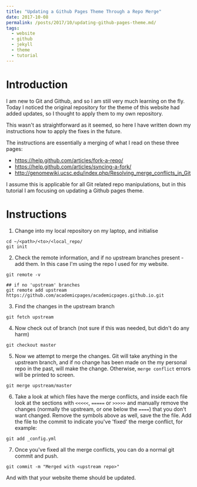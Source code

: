 ```yaml
---
title: "Updating a Github Pages Theme Through a Repo Merge"
date: 2017-10-08
permalink: /posts/2017/10/updating-github-pages-theme.md/
tags:
  - website
  - github
  - jekyll
  - theme
  - tutorial
---
```

# Introduction

I am new to Git and Github, and so I am still very much learning on the fly.
Today I noticed the original repository for the theme of this website had added
updates, so I thought to apply them to my own repository.

This wasn't as straightforward as it seemed, so here I have written down
my instructions how to apply the fixes in the future.

The instructions are essentially a merging of what I read on these three pages:
 * https://help.github.com/articles/fork-a-repo/
 * https://help.github.com/articles/syncing-a-fork/
 * http://genomewiki.ucsc.edu/index.php/Resolving_merge_conflicts_in_Git

I assume this is applicable for all Git related repo manipulations, but in this
tutorial I am focusing on updating a Github pages theme.

# Instructions

 1. Change into my local repository on my laptop, and initialise
   ```
   cd ~/<path>/<to>/<local_repo/
   git init
   ```
 2. Check the remote information, and if no upstream branches present - add them. In this case I'm using the repo I used for my website.
   ```
   git remote -v

   ## if no 'upstream' branches
   git remote add upstream https://github.com/academicpages/academicpages.github.io.git
   ```

 3. Find the changes in the upstream branch
   ```
   git fetch upstream
   ```
 4. Now check out of branch (not sure if this was needed, but didn't do any harm)
  ```
  git checkout master
  ```
 5. Now we attempt to merge the changes. Git will take anything in the upstream branch, and if no change has been made on the my personal repo in the past, will make the change. Otherwise, `merge conflict` errors will be printed to screen.
  ```
  git merge upstream/master
  ```
 6. Take a look at which files have the merge conflicts, and inside each file look at the sections with `<<<<<`, `=====` or `>>>>>` and manually remove the changes (normally the upstream, or one below the `====`) that you don't want changed. Remove the symbols above as well, save the the file. Add the file to the commit to indicate you've 'fixed'
 the merge conflict, for example:
  ```
  git add _config.yml
  ```
 7. Once you've fixed all the merge conflicts, you can do a normal git commit and push.
  ```
  git commit -m "Merged with <upstream repo>"
  ```

And with that your website theme should be updated.
